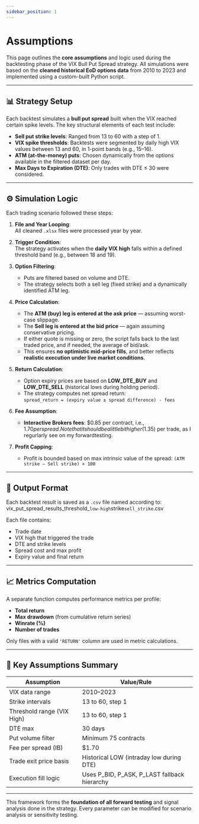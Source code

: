 ```yaml
---
sidebar_position: 1
---
```


# Assumptions

This page outlines the **core assumptions** and logic used during the backtesting phase of the VIX Bull Put Spread strategy. All simulations were based on the **cleaned historical EoD options data** from 2010 to 2023 and implemented using a custom-built Python script.

---

## 📊 Strategy Setup

Each backtest simulates a **bull put spread** built when the VIX reached certain spike levels. The key structural elements of each test include:

- **Sell put strike levels**: Ranged from 13 to 60 with a step of 1.
- **VIX spike thresholds**: Backtests were segmented by daily high VIX values between 13 and 60, in 1-point bands (e.g., 15–16).
- **ATM (at-the-money) puts**: Chosen dynamically from the options available in the filtered dataset per day.
- **Max Days to Expiration (DTE)**: Only trades with DTE ≤ 30 were considered.

---

## ⚙️ Simulation Logic

Each trading scenario followed these steps:

1. **File and Year Looping**:  
   All cleaned `.xlsx` files were processed year by year.

2. **Trigger Condition**:  
   The strategy activates when the **daily VIX high** falls within a defined threshold band (e.g., between 18 and 19).

3. **Option Filtering**:  
   - Puts are filtered based on volume and DTE.
   - The strategy selects both a sell leg (fixed strike) and a dynamically identified ATM leg.

4. **Price Calculation**:  
   - The **ATM (buy) leg is entered at the ask price** — assuming worst-case slippage.
   - The **Sell leg is entered at the bid price** — again assuming conservative pricing.
   - If either quote is missing or zero, the script falls back to the last traded price, and if needed, the average of bid/ask.
   - This ensures **no optimistic mid-price fills**, and better reflects **realistic execution under live market conditions**.

5. **Return Calculation**:  
   - Option expiry prices are based on **LOW_DTE_BUY** and **LOW_DTE_SELL** (historical lows during holding period).
   - The strategy computes net spread return:  
     `spread_return = (expiry value ± spread difference) - fees`

6. **Fee Assumption**:  
   - **Interactive Brokers fees**: $0.85 per contract, i.e., $1.70 per spread. Note that it should be a little bit higher ($1.35) per trade, as I regurlarly see on my forwardtesting.

7. **Profit Capping**:  
   - Profit is bounded based on max intrinsic value of the spread: `(ATM strike – Sell strike) × 100`

---

## 📁 Output Format

Each backtest result is saved as a `.csv` file named according to:
vix_put_spread_results_threshold_`low-high`strike`sell_strike`.csv

Each file contains:

- Trade date  
- VIX high that triggered the trade  
- DTE and strike levels  
- Spread cost and max profit  
- Expiry value and final return

---

## 📈 Metrics Computation

A separate function computes performance metrics per profile:

- **Total return**
- **Max drawdown** (from cumulative return series)
- **Winrate (%)**
- **Number of trades**

Only files with a valid `'RETURN'` column are used in metric calculations.

---

## 🧠 Key Assumptions Summary

| Assumption                             | Value/Rule                                 |
|----------------------------------------|--------------------------------------------|
| VIX data range                         | 2010–2023                                   |
| Strike intervals                       | 13 to 60, step 1                            |
| Threshold range (VIX High)             | 13 to 60, step 1                            |
| DTE max                                | 30 days                                     |
| Put volume filter                      | Minimum 75 contracts                        |
| Fee per spread (IB)                    | $1.70                                       |
| Trade exit price basis                 | Historical LOW (intraday low during DTE)    |
| Execution fill logic                   | Uses P_BID, P_ASK, P_LAST fallback hierarchy|

---

This framework forms the **foundation of all forward testing** and signal analysis done in the strategy. Every parameter can be modified for scenario analysis or sensitivity testing.
